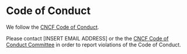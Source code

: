 # Code of Conduct

We follow the [CNCF Code of Conduct](https://github.com/cncf/foundation/blob/main/code-of-conduct.md).

<!-- TODO: Decide who will handle Code of Conduct reports and replace [INSERT EMAIL ADDRESS]
    with an email address in the paragraph below. We recommend using a mailing list to handle reports.
    If your project isn't prepared to handle reports, remove the project email address and just have
    reporters send to conduct@cncf.io.
-->
Please contact [INSERT EMAIL ADDRESS] or the the [CNCF Code of Conduct Committee](mailto:conduct@cncf.io)
in order to report violations of the Code of Conduct.
